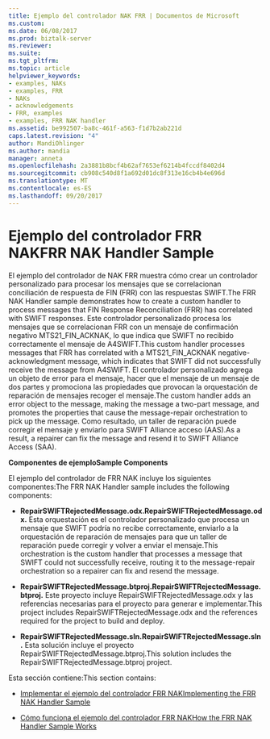 ```yaml
---
title: Ejemplo del controlador NAK FRR | Documentos de Microsoft
ms.custom: 
ms.date: 06/08/2017
ms.prod: biztalk-server
ms.reviewer: 
ms.suite: 
ms.tgt_pltfrm: 
ms.topic: article
helpviewer_keywords:
- examples, NAKs
- examples, FRR
- NAKs
- acknowledgements
- FRR, examples
- examples, FRR NAK handler
ms.assetid: be992507-ba8c-461f-a563-f1d7b2ab221d
caps.latest.revision: "4"
author: MandiOhlinger
ms.author: mandia
manager: anneta
ms.openlocfilehash: 2a3881b8bcf4b62af7653ef6214b4fccdf8402d4
ms.sourcegitcommit: cb908c540d8f1a692d01dc8f313e16cb4b4e696d
ms.translationtype: MT
ms.contentlocale: es-ES
ms.lasthandoff: 09/20/2017
---
```

# <a name="frr-nak-handler-sample"></a><span data-ttu-id="af033-102">Ejemplo del controlador FRR NAK</span><span class="sxs-lookup"><span data-stu-id="af033-102">FRR NAK Handler Sample</span></span>
<span data-ttu-id="af033-103">El ejemplo del controlador de NAK FRR muestra cómo crear un controlador personalizado para procesar los mensajes que se correlacionan conciliación de respuesta de FIN (FRR) con las respuestas SWIFT.</span><span class="sxs-lookup"><span data-stu-id="af033-103">The FRR NAK Handler sample demonstrates how to create a custom handler to process messages that FIN Response Reconciliation (FRR) has correlated with SWIFT responses.</span></span> <span data-ttu-id="af033-104">Este controlador personalizado procesa los mensajes que se correlacionan FRR con un mensaje de confirmación negativo MTS21_FIN_ACKNAK, lo que indica que SWIFT no recibido correctamente el mensaje de A4SWIFT.</span><span class="sxs-lookup"><span data-stu-id="af033-104">This custom handler processes messages that FRR has correlated with a MTS21_FIN_ACKNAK negative-acknowledgment message, which indicates that SWIFT did not successfully receive the message from A4SWIFT.</span></span> <span data-ttu-id="af033-105">El controlador personalizado agrega un objeto de error para el mensaje, hacer que el mensaje de un mensaje de dos partes y promociona las propiedades que provocan la orquestación de reparación de mensajes recoger el mensaje.</span><span class="sxs-lookup"><span data-stu-id="af033-105">The custom handler adds an error object to the message, making the message a two-part message, and promotes the properties that cause the message-repair orchestration to pick up the message.</span></span> <span data-ttu-id="af033-106">Como resultado, un taller de reparación puede corregir el mensaje y enviarlo para SWIFT Alliance acceso (AAS).</span><span class="sxs-lookup"><span data-stu-id="af033-106">As a result, a repairer can fix the message and resend it to SWIFT Alliance Access (SAA).</span></span>  
  
 <span data-ttu-id="af033-107">**Componentes de ejemplo**</span><span class="sxs-lookup"><span data-stu-id="af033-107">**Sample Components**</span></span>  
  
 <span data-ttu-id="af033-108">El ejemplo del controlador de FRR NAK incluye los siguientes componentes:</span><span class="sxs-lookup"><span data-stu-id="af033-108">The FRR NAK Handler sample includes the following components:</span></span>  
  
-   <span data-ttu-id="af033-109">**RepairSWIFTRejectedMessage.odx.**</span><span class="sxs-lookup"><span data-stu-id="af033-109">**RepairSWIFTRejectedMessage.odx.**</span></span> <span data-ttu-id="af033-110">Esta orquestación es el controlador personalizado que procesa un mensaje que SWIFT podría no recibe correctamente, enviarlo a la orquestación de reparación de mensajes para que un taller de reparación puede corregir y volver a enviar el mensaje.</span><span class="sxs-lookup"><span data-stu-id="af033-110">This orchestration is the custom handler that processes a message that SWIFT could not successfully receive, routing it to the message-repair orchestration so a repairer can fix and resend the message.</span></span>  
  
-   <span data-ttu-id="af033-111">**RepairSWIFTRejectedMessage.btproj.**</span><span class="sxs-lookup"><span data-stu-id="af033-111">**RepairSWIFTRejectedMessage.btproj.**</span></span> <span data-ttu-id="af033-112">Este proyecto incluye RepairSWIFTRejectedMessage.odx y las referencias necesarias para el proyecto para generar e implementar.</span><span class="sxs-lookup"><span data-stu-id="af033-112">This project includes RepairSWIFTRejectedMessage.odx and the references required for the project to build and deploy.</span></span>  
  
-   <span data-ttu-id="af033-113">**RepairSWIFTRejectedMessage.sln.**</span><span class="sxs-lookup"><span data-stu-id="af033-113">**RepairSWIFTRejectedMessage.sln.**</span></span> <span data-ttu-id="af033-114">Esta solución incluye el proyecto RepairSWIFTRejectedMessage.btproj.</span><span class="sxs-lookup"><span data-stu-id="af033-114">This solution includes the RepairSWIFTRejectedMessage.btproj project.</span></span>  
  
 <span data-ttu-id="af033-115">Esta sección contiene:</span><span class="sxs-lookup"><span data-stu-id="af033-115">This section contains:</span></span>  
  
-   [<span data-ttu-id="af033-116">Implementar el ejemplo del controlador FRR NAK</span><span class="sxs-lookup"><span data-stu-id="af033-116">Implementing the FRR NAK Handler Sample</span></span>](../../adapters-and-accelerators/accelerator-swift/implementing-the-frr-nak-handler-sample.md)  
  
-   [<span data-ttu-id="af033-117">Cómo funciona el ejemplo del controlador FRR NAK</span><span class="sxs-lookup"><span data-stu-id="af033-117">How the FRR NAK Handler Sample Works</span></span>](../../adapters-and-accelerators/accelerator-swift/how-the-frr-nak-handler-sample-works.md)  
  
